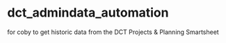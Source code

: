 # dct_admindata_automation
for coby to get historic data from the DCT Projects &amp; Planning Smartsheet

